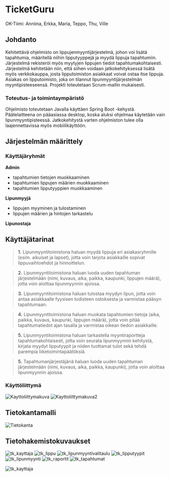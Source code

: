 # TicketGuru
OK-Tiimi: Anniina, Erkka, Maria, Teppo, Thu, Ville

## Johdanto
Kehitettävä ohjelmisto on lippujenmyyntijärjestelmä, johon voi lisätä tapahtumia, määritellä niihin lipputyyppejä ja myydä lippuja tapahtumiin. Järjestelmä rekisteröi myös myytyjen lippujen tiedot tapahtumakohtaisesti. Järjestelmä kehitetään niin, että siihen voidaan jatkokehityksessä lisätä myös verkkokauppa, josta lipputoimiston asiakkaat voivat ostaa itse lippuja.
Asiakas on lipputoimisto, joka on tilannut lipunmyyntijärjestelmän myyntipisteeseensä. 
Projekti toteutetaan Scrum-mallin mukaisesti.

### Toteutus- ja toimintaympäristö
Ohjelmisto toteutetaan Javalla käyttäen Spring Boot -kehystä. 
Päätelaitteena on pääasiassa desktop, koska aluksi ohjelmaa käytetään vain lipunmyyntipisteessä. Jatkokehitystä varten ohjelmiston tulee olla laajennettavissa myös mobiilikäyttöön.

## Järjestelmän määrittely

### Käyttäjäryhmät

**Admin**
- tapahtumien tietojen muokkaaminen
- tapahtumien lippujen määrien muokkaaminen
- tapahtumien lipputyyppien muokkaaminen

**Lipunmyyjä**
- lippujen myyminen ja tulostaminen
- lippujen määrien ja hintojen tarkastelu

**Lipunostaja**

## Käyttäjätarinat
> **1.**
> Lipunmyyntitoimistona haluan myydä lippuja eri asiakasryhmille (esim. aikuiset ja lapset), jotta voin tarjota asiakkaille sopivat lippuvaihtoehdot ja hinnoittelun.

> **2.**
> Lipunmyyntitoimistona haluan luoda uuden tapahtuman järjestelmään (nimi, kuvaus, aika, paikka, kaupunki, lippujen määrä), jotta voin aloittaa lipunmyynnin ajoissa.

> **3.**
> Lipunmyyntitoimistona haluan tulostaa myydyn lipun, jotta voin antaa asiakkaalle fyysisen todisteen ostoksesta ja varmistaa pääsyn tapahtumaan.

>**4.**
> Lipunmyyntitoimistona haluan muokata tapahtumien tietoja (aika, paikka, kuvaus, kaupunki, lippujen määrä), jotta voin pitää tapahtumatiedot ajan tasalla ja varmistaa oikean tiedon asiakkaille.

>**5.** 
> Lipunmyyntitoimistona haluan tarkastella myyntiraportteja tapahtumakohtaisesti, jotta voin seurata lipunmyynnin kehitystä, kirjata myydyt lipputyypit ja niiden tuottamat tulot sekä tehdä parempia liiketoimintapäätöksiä.


>**5.** 
> Tapahtumanjärjestäjänä haluan luoda uuden tapahtuman järjestelmään (nimi, kuvaus, aika, paikka, kaupunki), jotta voin aloittaa lipunmyynnin ajoissa.



### Käyttöliittymä

![Kayttoliittymakuva](ticketguru/public/kayttoliittymakuva.jpg)
![Kayttoliittymakuva2](ticketguru/public/kayttoliityma2.jpg)

## Tietokantamalli

![Tietokanta](ticketguru/public/Tietokanta.jpg)

## Tietohakemistokuvaukset

![tk_kayttaja](ticketguru/public/tk_kayttaja.jpg)
![tk_lippu](ticketguru/public/tk_lippu.jpg)
![tk_lipunmyyntivalitaulu](ticketguru/public/tk_lipunmyyntivalitaulu.jpg)
![tk_lipputyypit](ticketguru/public/tk_lipputyypit.jpg)
![tk_lipunmyynti](ticketguru/public/tk_lipunmyynti.jpg)
![tk_raportit](ticketguru/public/tk_raportit.jpg)
![tk_tapahtumat](ticketguru/public/tk_tapahtumat.jpg)

![tk_kayttaja](ticketguru/public/tk_kayttaja.jpg)
